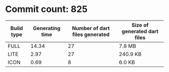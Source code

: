 # Commit count: 825
| Build type | Generating time | Number of dart files generated | Size of generated dart files |
|------------|-----------------|-------------------------------|------------------------------|
| FULL | 14.34 | 27 | 7.8 MB |
| LITE | 2.97 | 27 | 240.9 KB |
| ICON | 0.69 | 8 | 6.0 KB |
